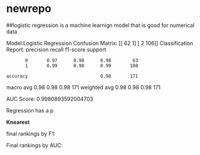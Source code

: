 # newrepo

##logistic regression is a machine learnign model that is good for numerical data 

Model:Logistic Regression
Confusion Matrix:
[[ 62   1]
 [  2 106]]
Classification Report:
              precision    recall  f1-score   support

           0       0.97      0.98      0.98        63
           1       0.99      0.98      0.99       108

    accuracy                           0.98       171
   macro avg       0.98      0.98      0.98       171
weighted avg       0.98      0.98      0.98       171

AUC Score: 0.9980893592004703

Regression has a p

**Knearest**


final rankings by F1:

Final rankings by AUC: 


